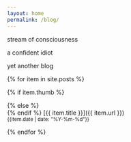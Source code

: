 ```yaml
---
layout: home
permalink: /blog/
---
```

<div class="boxes">

<div class="box box2">

stream of consciousness

a confident idiot

yet another blog

</div>

{% for item in site.posts %}

{% if item.thumb %}
<div class="box altbox" style="background: url('{{item.thumb}}') no-repeat center/cover;">
{% else %}
<div class="box altbox">
{% endif %}
[{{ item.title }}]({{ item.url }})
<br>
<small>{{item.date | date: "%Y-%m-%d"}}</small>
</div>

{% endfor %}

</div>
